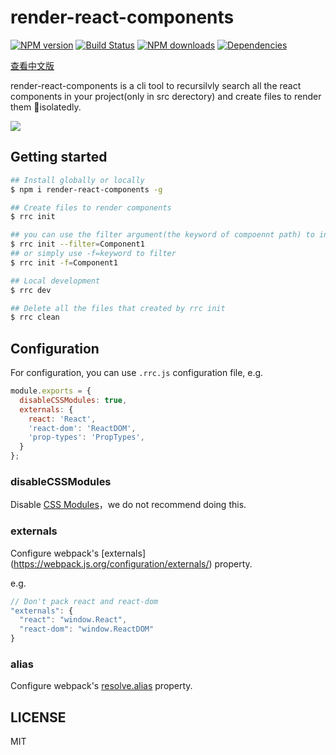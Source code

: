 # render-react-components

[![NPM version](https://img.shields.io/npm/v/render-react-components.svg?style=flat)](https://npmjs.org/package/render-react-components)
[![Build Status](https://img.shields.io/travis/lewis617/render-react-components.svg?style=flat)](https://travis-ci.org/lewis617/render-react-components)
[![NPM downloads](http://img.shields.io/npm/dm/render-react-components.svg?style=flat)](https://npmjs.org/package/render-react-components)
[![Dependencies](https://david-dm.org/lewis617/render-react-components/status.svg)](https://david-dm.org/lewis617/render-react-components)

[查看中文版](https://github.com/lewis617/render-react-components/blob/master/README_zh-cn.md)

render-react-components is a cli tool to recursilvly search all the react components in your project(only in src derectory) and create files to render them isolatedly.

![](https://img.alicdn.com/tfs/TB1VPzQnHGYBuNjy0FoXXciBFXa-894-444.gif)

## Getting started
```bash
## Install globally or locally
$ npm i render-react-components -g

## Create files to render components
$ rrc init

## you can use the filter argument(the keyword of compoennt path) to init for part of components
$ rrc init --filter=Component1
## or simply use -f=keyword to filter
$ rrc init -f=Component1

## Local development
$ rrc dev

## Delete all the files that created by rrc init
$ rrc clean

```

## Configuration

For configuration, you can use `.rrc.js` configuration file, e.g.

```js
module.exports = {
  disableCSSModules: true,
  externals: {
    react: 'React',
    'react-dom': 'ReactDOM',
    'prop-types': 'PropTypes',
  }
};
```

### disableCSSModules

Disable [CSS Modules](https://github.com/css-modules/css-modules)，we do not recommend doing this.

### externals

Configure webpack's [externals] (https://webpack.js.org/configuration/externals/) property.

e.g.

```js
// Don't pack react and react-dom
"externals": {
  "react": "window.React",
  "react-dom": "window.ReactDOM"
}
```

### alias

Configure webpack's [resolve.alias](https://webpack.js.org/configuration/resolve/#resolve-alias) property.

## LICENSE

MIT
